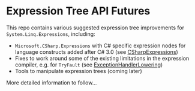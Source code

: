 # Expression Tree API Futures

This repo contains various suggested expression tree improvements for `System.Linq.Expressions`, including:

- `Microsoft.CSharp.Expressions` with C# specific expression nodes for language constructs added after C# 3.0 (see [CSharpExpressions](https://github.com/bartdesmet/ExpressionFutures/tree/master/CSharpExpressions))
- Fixes to work around some of the existing limitations in the expression compiler, e.g. for `TryFault` (see [ExceptionHandlerLowering](https://github.com/bartdesmet/ExpressionFutures/tree/master/ExceptionHandlerLowering))
- Tools to manipulate expression trees (coming later)

More detailed information to follow...
